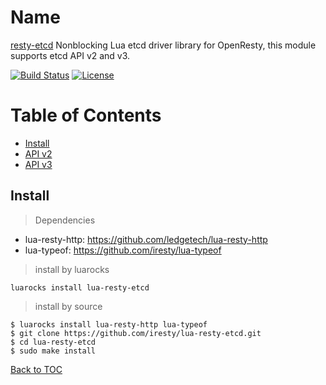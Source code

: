 Name
====

[resty-etcd](https://github.com/iresty/lua-resty-etcd) Nonblocking Lua etcd driver library for OpenResty, this module supports etcd API v2 and v3.

[![Build Status](https://travis-ci.org/iresty/lua-resty-etcd.svg?branch=master)](https://travis-ci.org/iresty/lua-resty-etcd)
[![License](https://img.shields.io/badge/License-Apache%202.0-blue.svg)](https://github.com/iresty/lua-resty-etcd/blob/master/LICENSE)

Table of Contents
=================
* [Install](#install)
* [API v2](api_v2.md)
* [API v3](api_v3.md)

## Install

> Dependencies

- lua-resty-http: https://github.com/ledgetech/lua-resty-http
- lua-typeof: https://github.com/iresty/lua-typeof

> install by luarocks

```shell
luarocks install lua-resty-etcd
```

> install by source

```shell
$ luarocks install lua-resty-http lua-typeof
$ git clone https://github.com/iresty/lua-resty-etcd.git
$ cd lua-resty-etcd
$ sudo make install
```

[Back to TOC](#table-of-contents)
